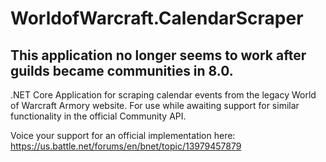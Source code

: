 # WorldofWarcraft.CalendarScraper

## This application no longer seems to work after guilds became communities in 8.0.

.NET Core Application for scraping calendar events from the legacy World of Warcraft Armory website. For use while awaiting support for similar functionality in the official Community API.

Voice your support for an official implementation here: https://us.battle.net/forums/en/bnet/topic/13979457879

